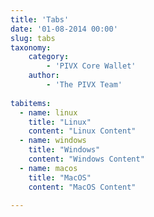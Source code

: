 ```yaml
---
title: 'Tabs'
date: '01-08-2014 00:00'
slug: tabs
taxonomy:
    category:
        - 'PIVX Core Wallet'
    author:
        - 'The PIVX Team'
        
tabitems:
  - name: linux
    title: "Linux"
    content: "Linux Content"
  - name: windows
    title: "Windows"
    content: "Windows Content"
  - name: macos
    title: "MacOS"
    content: "MacOS Content"
    
---
```


